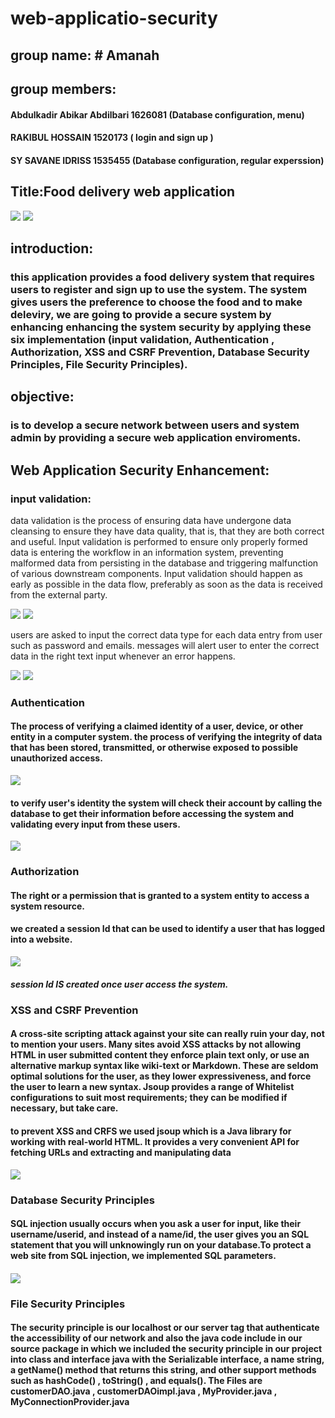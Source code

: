 # web-applicatio-security

## group name: # Amanah
## group members:

#### Abdulkadir Abikar Abdilbari 1626081 (Database configuration, menu)
#### RAKIBUL HOSSAIN 1520173 ( login and sign up )
#### SY SAVANE IDRISS 1535455 (Database configuration, regular experssion)

## Title:Food delivery web application 

<img src="/security screenshot/scr3.JPG">
<img src="/security screenshot/scr4.JPG">


## introduction: 
### this application provides a food delivery system that requires users to register and sign up to use the system. The system gives users the preference to choose the food and to make deleviry, we are going to provide a secure system by enhancing enhancing the system security by applying these six implementation (input validation, Authentication , Authorization, XSS and CSRF Prevention, Database Security Principles, File Security Principles). 


## objective: 
### is to develop a secure network between users and system admin by providing a secure web application enviroments. 

## Web Application Security Enhancement:

### input validation: 
data validation is the process of ensuring data have undergone data cleansing to ensure they have data quality, that is, that they are both correct and useful.
Input validation is performed to ensure only properly formed data is entering the workflow in an information system, preventing malformed data from persisting in the database and triggering malfunction of various downstream components. Input validation should happen as early as possible in the data flow, preferably as soon as the data is received from the external party. 

<img src="/security screenshot/input valid.JPG">
<img src="/security screenshot/input valid 2.JPG">

users are asked to input the correct data type for each data entry from user such as password and emails.
messages will alert user to enter the correct data in the right text input whenever an error happens.

<img src="/security screenshot/scr1.JPG">
<img src="/security screenshot/scr2.JPG">

### Authentication
#### The process of verifying a claimed identity of a user, device, or other entity in a computer system. the process of verifying the integrity of data that has been stored, transmitted, or otherwise exposed to possible unauthorized access.

<img src="/security screenshot/authin.JPG">

#### to verify user's identity the system will check their account by calling the database to get their information before accessing the system and validating every input from these users. 

<img src="/security screenshot/authi2.JPG">

### Authorization 
#### The right or a permission that is granted to a system entity to access a system resource.
#### we created a session Id that can be used to identify a user that has logged into a website.

<img src="/security screenshot/sessionID.JPG">

##### session Id IS created once user access the system.



### XSS and CSRF Prevention
#### A cross-site scripting attack against your site can really ruin your day, not to mention your users. Many sites avoid XSS attacks by not allowing HTML in user submitted content they enforce plain text only, or use an alternative markup syntax like wiki-text or Markdown. These are seldom optimal solutions for the user, as they lower expressiveness, and force the user to learn a new syntax. Jsoup provides a range of Whitelist configurations to suit most requirements; they can be modified if necessary, but take care.
#### to prevent XSS and CRFS we used jsoup which is a Java library for working with real-world HTML. It provides a very convenient API for fetching URLs and extracting and manipulating data

<img src="/security screenshot/xss 1.JPG">


### Database Security Principles
#### SQL injection usually occurs when you ask a user for input, like their username/userid, and instead of a name/id, the user gives you an SQL statement that you will unknowingly run on your database.To protect a web site from SQL injection, we implemented SQL parameters.

#### 
<img src="/security screenshot/sql.JPG">

### File Security Principles

#### The security principle is our localhost or our server tag that authenticate the accessibility of our network and also the java code include in our source package in which we included the security principle in our project into class and interface java with the Serializable interface, a name string, a getName() method that returns this string, and other support methods such as hashCode() , toString() , and equals(). The Files are customerDAO.java , customerDAOimpl.java , MyProvider.java , MyConnectionProvider.java






